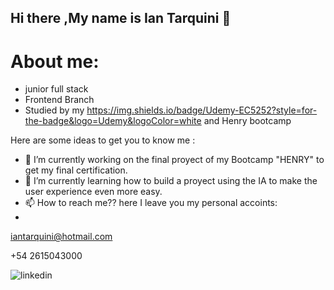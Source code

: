 ## Hi there ,My name is Ian Tarquini 👋

# About me:
- junior full stack
- Frontend Branch
- Studied by my https://img.shields.io/badge/Udemy-EC5252?style=for-the-badge&logo=Udemy&logoColor=white and Henry bootcamp

Here are some ideas to get you to know me :

- 🔭 I’m currently working on the final proyect of my Bootcamp "HENRY" to get my final certification.
- 🌱 I’m currently learning how to build a proyect using the IA to make the user experience even more easy.
- 📫 How to reach me?? here I leave you my personal accoints:
- 
iantarquini@hotmail.com

+54 2615043000

  ![linkedin](https://img.shields.io/badge/linkedin-blue)

